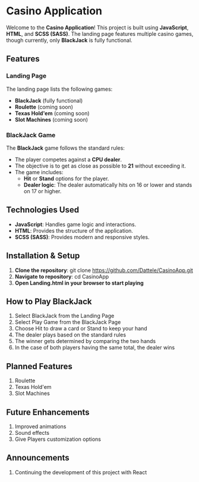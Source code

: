 # Casino Application

Welcome to the **Casino Application**! This project is built using **JavaScript**, **HTML**, and **SCSS (SASS)**. The landing page features multiple casino games, though currently, only **BlackJack** is fully functional.

## Features

### Landing Page
The landing page lists the following games:
- **BlackJack** (fully functional)
- **Roulette** (coming soon)
- **Texas Hold'em** (coming soon)
- **Slot Machines** (coming soon)

### BlackJack Game
The **BlackJack** game follows the standard rules:
- The player competes against a **CPU dealer**.
- The objective is to get as close as possible to **21** without exceeding it.
- The game includes:
  - **Hit** or **Stand** options for the player.
  - **Dealer logic**: The dealer automatically hits on 16 or lower and stands on 17 or higher.

## Technologies Used

- **JavaScript**: Handles game logic and interactions.
- **HTML**: Provides the structure of the application.
- **SCSS (SASS)**: Provides modern and responsive styles.

## Installation & Setup

1. **Clone the repository**: git clone https://github.com/Dattele/CasinoApp.git
2. **Navigate to repository**: cd CasinoApp
3. **Open Landing.html in your browser to start playing**

## How to Play BlackJack

1. Select BlackJack from the Landing Page
2. Select Play Game from the BlackJack Page
3. Choose Hit to draw a card or Stand to keep your hand
4. The dealer plays based on the standard rules
5. The winner gets determined by comparing the two hands
6. In the case of both players having the same total, the dealer wins

## Planned Features
1. Roulette
2. Texas Hold'em
3. Slot Machines

## Future Enhancements
1. Improved animations
2. Sound effects
3. Give Players customization options

## Announcements
1. Continuing the development of this project with React
